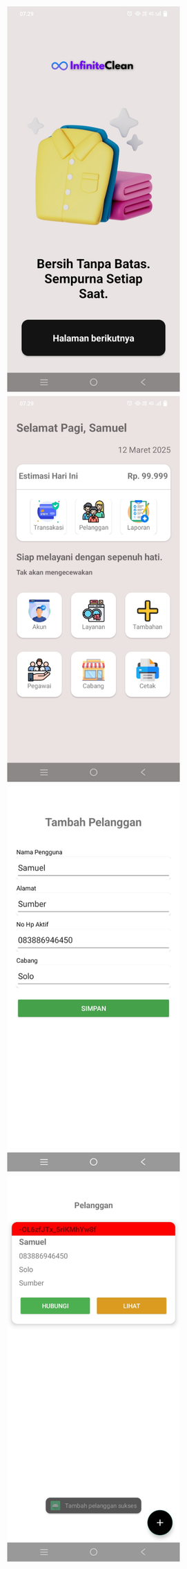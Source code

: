 <div style="display: flex; gap: 10px; flex-wrap: wrap;">
    <img src="Image%20Github/landing_page.jpg" alt="Landing Page" width="400">
    <img src="Image%20Github/home.jpg" alt="Home" width="400">
    <img src="Image%20Github/add_customer.jpg" alt="Add Customer" width="400">
    <img src="Image%20Github/data_customer.jpg" alt="Data Customer" width="400">
</div>
